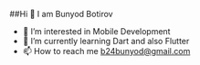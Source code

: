 ##Hi 👋 I am Bunyod Botirov
- 👀 I’m interested in Mobile Development
- 🌱 I’m currently learning Dart and also Flutter
- 📫 How to reach me b24bunyod@gmail.com

<!---
bunyod-botirov/bunyod-botirov is a ✨ special ✨ repository because its `README.md` (this file) appears on your GitHub profile.
You can click the Preview link to take a look at your changes.
--->
